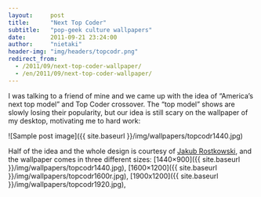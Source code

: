 ```yaml
---
layout:     post
title:      "Next Top Coder"
subtitle:   "pop-geek culture wallpapers"
date:       2011-09-21 23:24:00
author:     "nietaki"
header-img: "img/headers/topcodr.png"
redirect_from:
  - /2011/09/next-top-coder-wallpaper/
  - /en/2011/09/next-top-coder-wallpaper/
---
```


I was talking to a friend of mine and we came up with the idea of  “America’s next top model” and Top Coder crossover. The “top model” shows are slowly losing their popularity, but our idea is still scary on the wallpaper of my desktop, motivating me to hard work:


![Sample post image]({{ site.baseurl }}/img/wallpapers/topcodr1440.jpg)
<!--more-->

Half of the idea and the whole design is courtesy of [Jakub Rostkowski](http://behance.net/rostek), and the wallpaper comes in three different sizes:
[1440×900]({{ site.baseurl }}/img/wallpapers/topcodr1440.jpg),
[1600×1200]({{ site.baseurl }}/img/wallpapers/topcodr1600r.jpg),
[1900x1200]({{ site.baseurl }}/img/wallpapers/topcodr1920.jpg),
